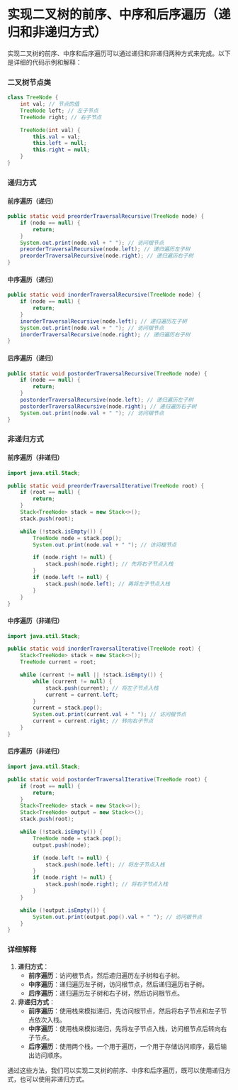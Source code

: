# 实现二叉树的前序、中序和后序遍历（递归和非递归方式）

<font style="color:rgba(0, 0, 0, 0.82);">实现二叉树的前序、中序和后序遍历可以通过递归和非递归两种方式来完成。以下是详细的代码示例和解释：</font>

### <font style="color:rgba(0, 0, 0, 0.82);">二叉树节点类</font>
```java
class TreeNode {  
    int val; // 节点的值  
    TreeNode left; // 左子节点  
    TreeNode right; // 右子节点  

    TreeNode(int val) {  
        this.val = val;  
        this.left = null;  
        this.right = null;  
    }  
}
```

### <font style="color:rgba(0, 0, 0, 0.82);">递归方式</font>
#### <font style="color:rgba(0, 0, 0, 0.82);">前序遍历（递归）</font>
```java
public static void preorderTraversalRecursive(TreeNode node) {  
    if (node == null) {  
        return;  
    }  
    System.out.print(node.val + " "); // 访问根节点  
    preorderTraversalRecursive(node.left); // 递归遍历左子树  
    preorderTraversalRecursive(node.right); // 递归遍历右子树  
}
```

#### <font style="color:rgba(0, 0, 0, 0.82);">中序遍历（递归）</font>
```java
public static void inorderTraversalRecursive(TreeNode node) {  
    if (node == null) {  
        return;  
    }  
    inorderTraversalRecursive(node.left); // 递归遍历左子树  
    System.out.print(node.val + " "); // 访问根节点  
    inorderTraversalRecursive(node.right); // 递归遍历右子树  
}
```

#### <font style="color:rgba(0, 0, 0, 0.82);">后序遍历（递归）</font>
```java
public static void postorderTraversalRecursive(TreeNode node) {  
    if (node == null) {  
        return;  
    }  
    postorderTraversalRecursive(node.left); // 递归遍历左子树  
    postorderTraversalRecursive(node.right); // 递归遍历右子树  
    System.out.print(node.val + " "); // 访问根节点  
}
```

### <font style="color:rgba(0, 0, 0, 0.82);">非递归方式</font>
#### <font style="color:rgba(0, 0, 0, 0.82);">前序遍历（非递归）</font>
```java
import java.util.Stack;  

public static void preorderTraversalIterative(TreeNode root) {  
    if (root == null) {  
        return;  
    }  
    Stack<TreeNode> stack = new Stack<>();  
    stack.push(root);  

    while (!stack.isEmpty()) {  
        TreeNode node = stack.pop();  
        System.out.print(node.val + " "); // 访问根节点  

        if (node.right != null) {  
            stack.push(node.right); // 先将右子节点入栈  
        }  
        if (node.left != null) {  
            stack.push(node.left); // 再将左子节点入栈  
        }  
    }  
}
```

#### <font style="color:rgba(0, 0, 0, 0.82);">中序遍历（非递归）</font>
```java
import java.util.Stack;  

public static void inorderTraversalIterative(TreeNode root) {  
    Stack<TreeNode> stack = new Stack<>();  
    TreeNode current = root;  

    while (current != null || !stack.isEmpty()) {  
        while (current != null) {  
            stack.push(current); // 将左子节点入栈  
            current = current.left;  
        }  
        current = stack.pop();  
        System.out.print(current.val + " "); // 访问根节点  
        current = current.right; // 转向右子节点  
    }  
}
```

#### <font style="color:rgba(0, 0, 0, 0.82);">后序遍历（非递归）</font>
```java
import java.util.Stack;  

public static void postorderTraversalIterative(TreeNode root) {  
    if (root == null) {  
        return;  
    }  
    Stack<TreeNode> stack = new Stack<>();  
    Stack<TreeNode> output = new Stack<>();  
    stack.push(root);  

    while (!stack.isEmpty()) {  
        TreeNode node = stack.pop();  
        output.push(node);  

        if (node.left != null) {  
            stack.push(node.left); // 将左子节点入栈  
        }  
        if (node.right != null) {  
            stack.push(node.right); // 将右子节点入栈  
        }  
    }  

    while (!output.isEmpty()) {  
        System.out.print(output.pop().val + " "); // 访问根节点  
    }  
}
```

### <font style="color:rgba(0, 0, 0, 0.82);">详细解释</font>
1. **<font style="color:rgba(0, 0, 0, 0.82);">递归方式</font>**<font style="color:rgba(0, 0, 0, 0.82);">：</font>
    - **<font style="color:rgba(0, 0, 0, 0.82);">前序遍历</font>**<font style="color:rgba(0, 0, 0, 0.82);">：访问根节点，然后递归遍历左子树和右子树。</font>
    - **<font style="color:rgba(0, 0, 0, 0.82);">中序遍历</font>**<font style="color:rgba(0, 0, 0, 0.82);">：递归遍历左子树，访问根节点，然后递归遍历右子树。</font>
    - **<font style="color:rgba(0, 0, 0, 0.82);">后序遍历</font>**<font style="color:rgba(0, 0, 0, 0.82);">：递归遍历左子树和右子树，然后访问根节点。</font>
2. **<font style="color:rgba(0, 0, 0, 0.82);">非递归方式</font>**<font style="color:rgba(0, 0, 0, 0.82);">：</font>
    - **<font style="color:rgba(0, 0, 0, 0.82);">前序遍历</font>**<font style="color:rgba(0, 0, 0, 0.82);">：使用栈来模拟递归，先访问根节点，然后将右子节点和左子节点依次入栈。</font>
    - **<font style="color:rgba(0, 0, 0, 0.82);">中序遍历</font>**<font style="color:rgba(0, 0, 0, 0.82);">：使用栈来模拟递归，先将左子节点入栈，访问根节点后转向右子节点。</font>
    - **<font style="color:rgba(0, 0, 0, 0.82);">后序遍历</font>**<font style="color:rgba(0, 0, 0, 0.82);">：使用两个栈，一个用于遍历，一个用于存储访问顺序，最后输出访问顺序。</font>

<font style="color:rgba(0, 0, 0, 0.82);">通过这些方法，我们可以实现二叉树的前序、中序和后序遍历，既可以使用递归方式，也可以使用非递归方式。</font>


